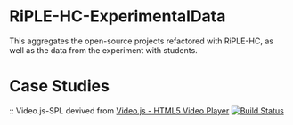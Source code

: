 # RiPLE-HC-ExperimentalData
This aggregates the open-source projects refactored with RiPLE-HC, as well as the data from the experiment with students.

# Case Studies

:: Video.js-SPL devived from [Video.js - HTML5 Video Player](http://videojs.com)  [![Build Status](https://travis-ci.org/zencoder/video-js.png?branch=master)](https://travis-ci.org/zencoder/video-js)

